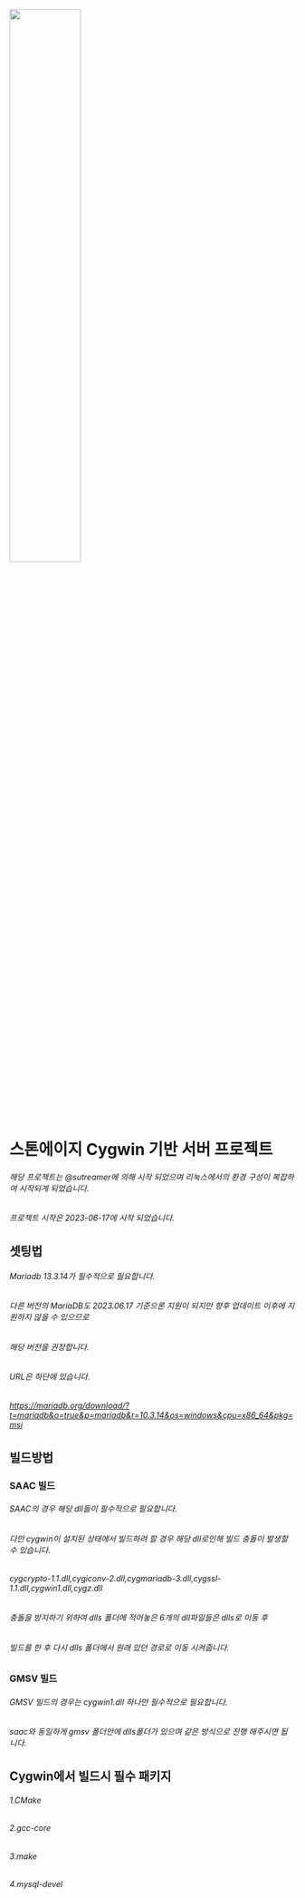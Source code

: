 [<img src="https://i.imgur.com/hn4cNER.png" width="50%">](https://www.youtube.com/watch?v=48zevrg9ixQ "유튜브 이동")
# 스톤에이지 Cygwin 기반 서버 프로젝트
###### 해당 프로젝트는 @sutreamer에 의해 시작 되었으며 리눅스에서의 환경 구성이 복잡하여 시작되게 되었습니다.
###### 프로젝트 시작은 2023-06-17에 시작 되었습니다.
## 셋팅법
###### Mariadb 13.3.14가 필수적으로 필요합니다.
###### 다른 버전의 MariaDB도 2023.06.17 기준으론 지원이 되지만 향후 업데이트 이후에 지원하지 않을 수 있으므로 
###### 해당 버전을 권장합니다.
###### URL은 하단에 있습니다.
###### https://mariadb.org/download/?t=mariadb&o=true&p=mariadb&r=10.3.14&os=windows&cpu=x86_64&pkg=msi 

## 빌드방법
### SAAC 빌드

###### SAAC의 경우 해당 dll들이 필수적으로 필요합니다.
###### 다만 cygwin이 설치된 상태에서 빌드하려 할 경우 해당 dll로인해 빌드 충돌이 발생할 수 있습니다.

###### cygcrypto-1.1.dll,cygiconv-2.dll,cygmariadb-3.dll,cygssl-1.1.dll,cygwin1.dll,cygz.dll

###### 충돌을 방지하기 위하여 dlls 폴더에 적어놓은 6개의 dll파일들은 dlls로 이동 후
###### 빌드를 한 후 다시 dlls 폴더에서 원래 있던 경로로 이동 시켜줍니다.

### GMSV 빌드

###### GMSV 빌드의 경우는 cygwin1.dll 하나만 필수적으로 필요합니다.
###### saac와 동일하게 gmsv 폴더안에 dlls폴더가 있으며 같은 방식으로 진행 해주시면 됩니다.


## Cygwin에서 빌드시 필수 패키지

###### 1.CMake
###### 2.gcc-core
###### 3.make
###### 4.mysql-devel


